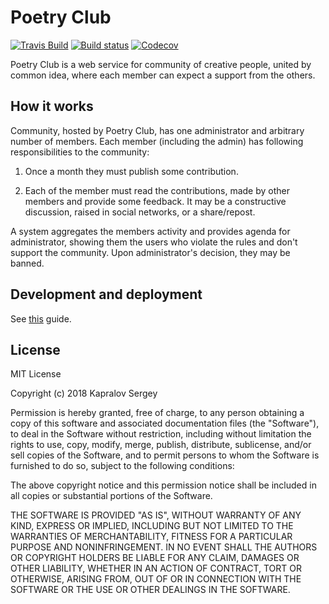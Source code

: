 # Poetry Club

[![Travis Build](https://travis-ci.org/skapral/poetryclub.svg?branch=master)](https://travis-ci.org/skapral/poetryclub)
[![Build status](https://ci.appveyor.com/api/projects/status/ny3rmbdxubkbqmm2/branch/master?svg=true)](https://ci.appveyor.com/project/skapral/poetryclub/branch/master)
[![Codecov](https://codecov.io/gh/skapral/poetryclub/branch/master/graph/badge.svg)](https://codecov.io/gh/skapral/poetryclub)

Poetry Club is a web service for community of creative people, united by common idea, where each member can expect a 
support from the others.

## How it works

Community, hosted by Poetry Club, has one administrator and arbitrary number of members. Each member (including 
the admin) has following responsibilities to the community:

1. Once a month they must publish some contribution.

2. Each of the member must read the contributions, made by other members and provide some feedback. It may be a 
constructive discussion, raised in social networks, or a share/repost.

A system aggregates the members activity and provides agenda for administrator, showing them the users who violate
the rules and don't support the community. Upon administrator's decision, they may be banned.

## Development and deployment

See [this](DEVELOP.md) guide.

## License

 MIT License
 
 Copyright (c) 2018 Kapralov Sergey
 
 Permission is hereby granted, free of charge, to any person obtaining a copy
 of this software and associated documentation files (the "Software"), to deal
 in the Software without restriction, including without limitation the rights
 to use, copy, modify, merge, publish, distribute, sublicense, and/or sell
 copies of the Software, and to permit persons to whom the Software is
 furnished to do so, subject to the following conditions:
 
 The above copyright notice and this permission notice shall be included in all
 copies or substantial portions of the Software.
 
 THE SOFTWARE IS PROVIDED "AS IS", WITHOUT WARRANTY OF ANY KIND, EXPRESS OR
 IMPLIED, INCLUDING BUT NOT LIMITED TO THE WARRANTIES OF MERCHANTABILITY,
 FITNESS FOR A PARTICULAR PURPOSE AND NONINFRINGEMENT. IN NO EVENT SHALL THE
 AUTHORS OR COPYRIGHT HOLDERS BE LIABLE FOR ANY CLAIM, DAMAGES OR OTHER
 LIABILITY, WHETHER IN AN ACTION OF CONTRACT, TORT OR OTHERWISE, ARISING FROM,
 OUT OF OR IN CONNECTION WITH THE SOFTWARE OR THE USE OR OTHER DEALINGS IN THE
 SOFTWARE.
